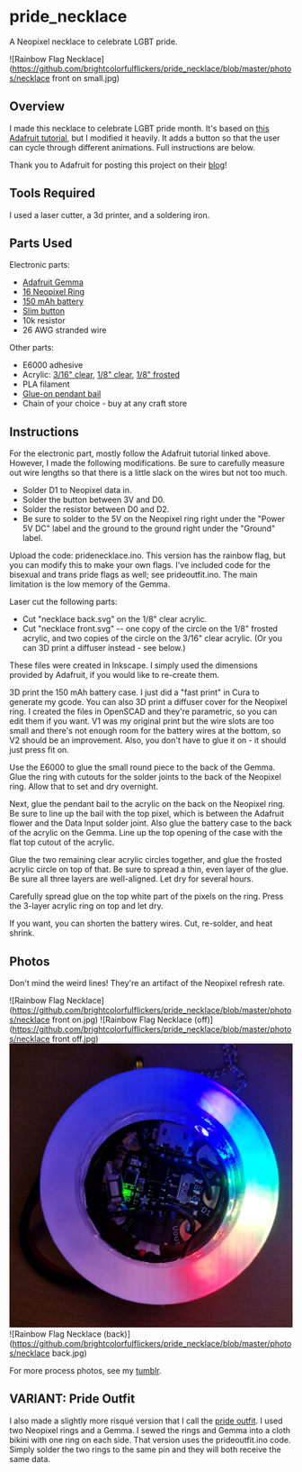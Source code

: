 # pride_necklace
A Neopixel necklace to celebrate LGBT pride.

![Rainbow Flag Necklace](https://github.com/brightcolorfulflickers/pride_necklace/blob/master/photos/necklace front on small.jpg)

## Overview
I made this necklace to celebrate LGBT pride month. It's based on [this Adafruit tutorial](https://learn.adafruit.com/gemma-hoop-earrings/overview), but I modified it heavily. It adds a button so that the user can cycle through different animations. Full instructions are below.

Thank you to Adafruit for posting this project on their [blog](https://blog.adafruit.com/2016/06/26/a-neopixel-necklace-to-celebrate-lgbt-pride-her_nerdiness-pride2016/)!

## Tools Required

I used a laser cutter, a 3d printer, and a soldering iron.

## Parts Used

Electronic parts:
- [Adafruit Gemma](https://www.adafruit.com/product/1222)
- [16 Neopixel Ring](https://www.adafruit.com/product/1463)
- [150 mAh battery](https://www.adafruit.com/product/1317)
- [Slim button](https://www.adafruit.com/products/1489)
- 10k resistor
- 26 AWG stranded wire

Other parts:
- E6000 adhesive
- Acrylic: [3/16" clear](http://www.mcmaster.com/#8560K163), [1/8" clear](http://www.mcmaster.com/#8560K239), [1/8" frosted](http://www.ebay.com/itm/272185258220)
- PLA filament
- [Glue-on pendant bail](https://www.etsy.com/transaction/1154709693)
- Chain of your choice - buy at any craft store

## Instructions

For the electronic part, mostly follow the Adafruit tutorial linked above. However, I made the following modifications. Be sure to carefully measure out wire lengths so that there is a little slack on the wires but not too much.
- Solder D1 to Neopixel data in.
- Solder the button between 3V and D0.
- Solder the resistor between D0 and D2.
- Be sure to solder to the 5V on the Neopixel ring right under the "Power 5V DC" label and the ground to the ground right under the "Ground" label.

Upload the code: pridenecklace.ino. This version has the rainbow flag, but you can modify this to make your own flags. I've included code for the bisexual and trans pride flags as well; see prideoutfit.ino. The main limitation is the low memory of the Gemma.

Laser cut the following parts:
- Cut "necklace back.svg" on the 1/8" clear acrylic.
- Cut "necklace front.svg" -- one copy of the circle on the 1/8" frosted acrylic, and two copies of the circle on the 3/16" clear acrylic. (Or you can 3D print a diffuser instead - see below.)

These files were created in Inkscape. I simply used the dimensions provided by Adafruit, if you would like to re-create them.

3D print the 150 mAh battery case. I just did a "fast print" in Cura to generate my gcode. You can also 3D print a diffuser cover for the Neopixel ring. I created the files in OpenSCAD and they're parametric, so you can edit them if you want. V1 was my original print but the wire slots are too small and there's not enough room for the battery wires at the bottom, so V2 should be an improvement. Also, you don't have to glue it on - it should just press fit on.

Use the E6000 to glue the small round piece to the back of the Gemma. Glue the ring with cutouts for the solder joints to the back of the Neopixel ring. Allow that to set and dry overnight.

Next, glue the pendant bail to the acrylic on the back on the Neopixel ring. Be sure to line up the bail with the top pixel, which is between the Adafruit flower and the Data Input solder joint. Also glue the battery case to the back of the acrylic on the Gemma. Line up the top opening of the case with the flat top cutout of the acrylic.

Glue the two remaining clear acrylic circles together, and glue the frosted acrylic circle on top of that. Be sure to spread a thin, even layer of the glue. Be sure all three layers are well-aligned. Let dry for several hours.

Carefully spread glue on the top white part of the pixels on the ring. Press the 3-layer acrylic ring on top and let dry.

If you want, you can shorten the battery wires. Cut, re-solder, and heat shrink.

## Photos

Don't mind the weird lines! They're an artifact of the Neopixel refresh rate.

![Rainbow Flag Necklace](https://github.com/brightcolorfulflickers/pride_necklace/blob/master/photos/necklace front on.jpg)
![Rainbow Flag Necklace (off)](https://github.com/brightcolorfulflickers/pride_necklace/blob/master/photos/necklace front off.jpg)
![Rainbow Flag Necklace (animation)](https://github.com/brightcolorfulflickers/pride_necklace/blob/master/photos/rainbowchase.jpg)
![Rainbow Flag Necklace (back)](https://github.com/brightcolorfulflickers/pride_necklace/blob/master/photos/necklace back.jpg)

For more process photos, see my [tumblr](http://brightcolorfulflickers.tumblr.com/tagged/pride-necklace).

## VARIANT: Pride Outfit

I also made a slightly more risqué version that I call the [pride outfit](http://brightcolorfulflickers.tumblr.com/tagged/pride-outfit). I used two Neopixel rings and a Gemma. I sewed the rings and Gemma into a cloth bikini with one ring on each side. That version uses the prideoutfit.ino code. Simply solder the two rings to the same pin and they will both receive the same data.

